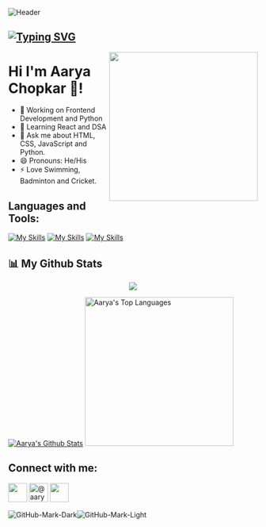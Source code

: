 ![Header](https://github.com/accodes21/accodes21/assets/101868279/1c5ae80e-5f73-4aeb-9a0c-defeaa206799)

## [![Typing SVG](https://readme-typing-svg.herokuapp.com?size=28&center=true&width=800&lines=FrontEnd+Developer+;Python+Enthusiast;Learning+Cloud;Photographer)](https://git.io/typing-svg)

<img src="https://octodex.github.com/images/daftpunktocat-thomas.gif" width="300" align="right">


# Hi I'm Aarya Chopkar 👋!

- 🔭 Working on Frontend Development and Python
- 🌱 Learning React and DSA
- 💬 Ask me about HTML, CSS, JavaScript and Python.
- 😄 Pronouns: He/His
- ⚡ Love Swimming, Badminton and Cricket.

<h2 align="left">Languages and Tools:</h2>

[![My Skills](https://skillicons.dev/icons?i=c,cpp,html,css,js,bootstrap,react,tailwind,py,vite,nextjs,vercel)](https://skillicons.dev)
[![My Skills](https://skillicons.dev/icons?i=materialui,ps,figma,vscode,git,github,mysql)](https://skillicons.dev)
[![My Skills](https://skillicons.dev/icons?i=nodejs,firebase,gcp,kubernetes,linux)](https://skillicons.dev)

## 📊 My Github Stats

<p align="center">
    <a href="http://www.github.com/accodes21"><img src="https://github-readme-streak-stats.herokuapp.com/?user=accodes21&stroke=ffffff&background=0D1117&ring=5BCDEC&fire=5BCDEC&currStreakNum=ffffff&currStreakLabel=5BCDEC&sideNums=ffffff&sideLabels=ffffff&dates=ffffff&hide_border=true" /></a></p>

 <a href="https://github.com/accodes21"><img alt="Aarya's Github Stats" src="https://github-readme-stats.vercel.app/api?username=accodes21&show_icons=true&count_private=true&theme=react&hide_border=true&bg_color=0D1117" /></a>
  <a href="https://github.com/accodes21"><img alt="Aarya's Top Languages" src="https://github-readme-stats.vercel.app/api/top-langs/?username=accodes21&langs_count=8&count_private=true&layout=compact&theme=react&hide_border=true&bg_color=0D1117" width="300px"/></a>

    
<h2 align="left">Connect with me:</h2>
<p align="left">
<a href = "https://www.linkedin.com/in/aarya-chopkar-581aa2228/"><img src="https://skillicons.dev/icons?i=linkedin" width="38px"/></a>
<a href="https://www.hackerrank.com/@aaryachopkar" ><img  src="https://raw.githubusercontent.com/rahuldkjain/github-profile-readme-generator/master/src/images/icons/Social/hackerrank.svg" alt="@aaryachopkar" width="38px" /></a>
 <a href = "https://twitter.com/aarya_chopkar"><img src="https://skillicons.dev/icons?i=twitter" width="38px"/></a>
</p>

    
![GitHub-Mark-Dark](https://github.com/accodes21/accodes21/blob/output/github-contribution-grid-snake.svg#gh-dark-mode-only)![GitHub-Mark-Light](https://github.com/accodes21/accodes21/blob/output/github-contribution-grid-snake.gif#gh-light-mode-only)
